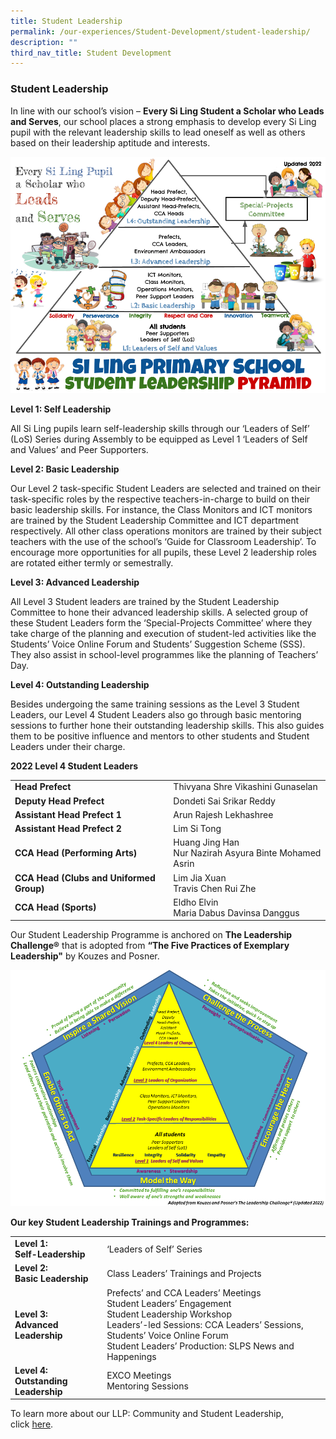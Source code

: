 ```yaml
---
title: Student Leadership
permalink: /our-experiences/Student-Development/student-leadership/
description: ""
third_nav_title: Student Development
---
```

### Student Leadership

In line with our school’s vision – **Every Si Ling Student a Scholar who Leads and Serves**, our school places a strong emphasis to develop every Si Ling pupil with the relevant leadership skills to lead oneself as well as others based on their leadership aptitude and interests.

![Student Leadership Pyramid](/images/Our%20Experiences/Student%20Development/sd2.png)

**Level 1: Self Leadership**

All Si Ling pupils learn self-leadership skills through our ‘Leaders of Self’ (LoS) Series during Assembly to be equipped as Level 1 ‘Leaders of Self and Values’ and Peer Supporters.

**Level 2: Basic Leadership**

Our Level 2 task-specific Student Leaders are selected and trained on their task-specific roles by the respective teachers-in-charge to build on their basic leadership skills. For instance, the Class Monitors and ICT monitors are trained by the Student Leadership Committee and ICT department respectively. All other class operations monitors are trained by their subject teachers with the use of the school’s ‘Guide for Classroom Leadership’. To encourage more opportunities for all pupils, these Level 2 leadership roles are rotated either termly or semestrally.

**Level 3: Advanced Leadership**

All Level 3 Student leaders are trained by the Student Leadership Committee to hone their advanced leadership skills. A selected group of these Student Leaders form the ‘Special-Projects Committee’ where they take charge of the planning and execution of student-led activities like the Students’ Voice Online Forum and Students’ Suggestion Scheme (SSS). They also assist in school-level programmes like the planning of Teachers’ Day.

**Level 4: Outstanding Leadership**

Besides undergoing the same training sessions as the Level 3 Student Leaders, our Level 4 Student Leaders also go through basic mentoring sessions to further hone their outstanding leadership skills. This also guides them to be positive influence and mentors to other students and Student Leaders under their charge.

**2022 Level 4 Student Leaders**

|  |  |
|---|---|
| **Head Prefect** | Thivyana Shre Vikashini Gunaselan |
| **Deputy Head Prefect** | Dondeti Sai Srikar Reddy |
| **Assistant Head Prefect 1** | Arun Rajesh Lekhashree |
| **Assistant Head Prefect 2** | Lim Si Tong |
| **CCA Head (Performing Arts)** | Huang Jing Han<br>Nur Nazirah Asyura Binte Mohamed Asrin |
| **CCA Head (Clubs and Uniformed Group)** | Lim Jia Xuan<br>Travis Chen Rui Zhe |
| **CCA Head (Sports)** | Eldho Elvin<br>Maria Dabus Davinsa Danggus |

Our Student Leadership Programme is anchored on **The Leadership Challenge®** that is adopted from **“The Five Practices of Exemplary Leadership"** by Kouzes and Posner.

![The Leadership Challenge Model, adapted from The Five Practices of Exemplary Leadership](/images/Our%20Experiences/Student%20Development/sd3.png)

**Our key Student Leadership Trainings and Programmes:**

|  |  |
|---|---|
| **Level 1:<br>Self-Leadership** | ‘Leaders of Self’ Series |
| **Level 2:<br>Basic Leadership** | Class Leaders’ Trainings and Projects |
| **Level 3:<br>Advanced Leadership** | Prefects’ and CCA Leaders’ Meetings<br>Student Leaders’ Engagement<br>Student Leadership Workshop<br>Leaders’-led Sessions: CCA Leaders’ Sessions, Students’ Voice Online Forum<br>Student Leaders’ Production: SLPS News and Happenings |
| **Level 4:<br>Outstanding Leadership** | EXCO Meetings<br>Mentoring Sessions |

To learn more about our LLP: Community and Student Leadership, click [here](/signature-programmes/LLP/).